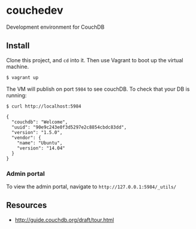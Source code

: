# couchedev
Development environment for CouchDB

## Install

Clone this project, and `cd` into it.  Then use Vagrant to boot up the virtual machine.

```sh
$ vagrant up
```

The VM will publish on port `5984` to see couchDB.  To check that your DB is running:

```
$ curl http://localhost:5984

{
  "couchdb": "Welcome",
  "uuid": "90e9c243e0f3d5297e2c8854cbdc83dd",
  "version": "1.5.0",
  "vendor": {
    "name": "Ubuntu",
    "version": "14.04"
  }
}
```

### Admin portal

To view the admin portal, navigate to `http://127.0.0.1:5984/_utils/`

## Resources

* http://guide.couchdb.org/draft/tour.html
